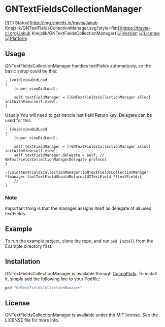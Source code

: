 # GNTextFieldsCollectionManager

[![CI Status](http://img.shields.io/travis/Jakub Knejzlik/GNTextFieldsCollectionManager.svg?style=flat)](https://travis-ci.org/Jakub Knejzlik/GNTextFieldsCollectionManager)
[![Version](https://img.shields.io/cocoapods/v/GNTextFieldsCollectionManager.svg?style=flat)](http://cocoapods.org/pods/GNTextFieldsCollectionManager)
[![License](https://img.shields.io/cocoapods/l/GNTextFieldsCollectionManager.svg?style=flat)](http://cocoapods.org/pods/GNTextFieldsCollectionManager)
[![Platform](https://img.shields.io/cocoapods/p/GNTextFieldsCollectionManager.svg?style=flat)](http://cocoapods.org/pods/GNTextFieldsCollectionManager)

## Usage

GNTextFieldsCollectionManager handles textFields automaticaly, so the basic setup could be this:

```
- (void)viewDidLoad
{
    [super viewDidLoad];

    self.textFieldManager = [[GNTextFieldsCollectionManager alloc] initWithView:self.view];
}
```

Usualy You will need to get handle last field Return key. Delegate can be used for this:

```
- (void)viewDidLoad
{
    [super viewDidLoad];

    self.textFieldManager = [[GNTextFieldsCollectionManager alloc] initWithView:self.view];
    self.textFieldManager.delegate = self; // GNTextFieldsCollectionManagerDelegate protocol
}

-(void)textFieldsCollectionManager:(GNTextFieldsCollectionManager *)manager lastTextFieldShouldReturn:(UITextField *)textField;{
    // ...
}
```

### Note

Important thing is that the manager assigns itself as delegate of all used textFields.

## Example

To run the example project, clone the repo, and run `pod install` from the Example directory first.

## Installation

GNTextFieldsCollectionManager is available through [CocoaPods](http://cocoapods.org). To install
it, simply add the following line to your Podfile:

```ruby
pod "GNTextFieldsCollectionManager"
```

## License

GNTextFieldsCollectionManager is available under the MIT license. See the LICENSE file for more info.
